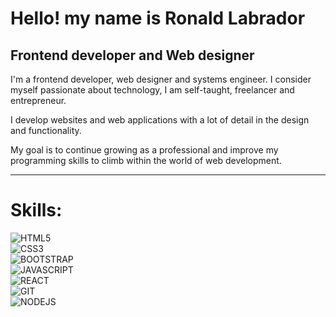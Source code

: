 # **Hello! my name is Ronald Labrador**
## Frontend developer and Web designer

I'm a frontend developer, web designer and systems engineer. I consider myself passionate about technology, I am self-taught, freelancer and entrepreneur.

I develop websites and web applications with a lot of detail in the design and functionality.

My goal is to continue growing as a professional and improve my programming skills to climb within the world of web development.

***

# Skills:

![HTML5](https://img.shields.io/badge/HTML5-e2725b?style=for-the-badge&logo=html5&logoColor=white&labelColor=00184b)</br>
![CSS3](https://img.shields.io/badge/CSS3-e2725b?style=for-the-badge&logo=css3&logoColor=white&labelColor=00184b)</br>
![BOOTSTRAP](https://img.shields.io/badge/BOOTSTRAP-e2725b?style=for-the-badge&logo=bootstrap&logoColor=white&labelColor=00184b)</br>
![JAVASCRIPT](https://img.shields.io/badge/JAVASCRIPT-e2725b?style=for-the-badge&logo=javascript&logoColor=white&labelColor=00184b)</br>
![REACT](https://img.shields.io/badge/REACT-e2725b?style=for-the-badge&logo=react&logoColor=white&labelColor=00184b)</br>
![GIT](https://img.shields.io/badge/GIT_GITHUB-e2725b?style=for-the-badge&logo=git&logoColor=white&labelColor=00184b)</br>
![NODEJS](https://img.shields.io/badge/NODE.JS-e2725b?style=for-the-badge&logo=node.js&logoColor=white&labelColor=00184b)</br>
